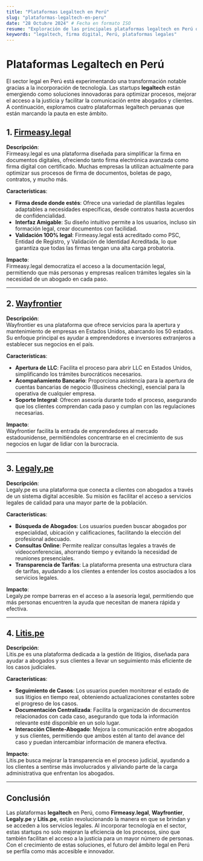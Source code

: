 ```yaml
---
title: "Plataformas Legaltech en Perú"
slug: "plataformas-legaltech-en-peru"
date: "28 Octubre 2024" # Fecha en formato ISO
resume: "Exploración de las principales plataformas legaltech en Perú que están transformando el sector legal."
keywords: "legaltech, firma digital, Perú, plataformas legales"
---
```

# Plataformas Legaltech en Perú


El sector legal en Perú está experimentando una transformación notable gracias a la incorporación de tecnología. Las startups **legaltech** están emergiendo como soluciones innovadoras para optimizar procesos, mejorar el acceso a la justicia y facilitar la comunicación entre abogados y clientes. A continuación, exploramos cuatro plataformas legaltech peruanas que están marcando la pauta en este ámbito.

## 1. [Firmeasy.legal](https://firmeasy.legal)

**Descripción**:  
Firmeasy.legal es una plataforma diseñada para simplificar la firma en documentos digitales, ofreciendo tanto firma electrónica avanzada como firma digital con certificado. Muchas empresas la utilizan actualmente para optimizar sus procesos de firma de documentos, boletas de pago, contratos, y mucho más.

**Características**:
- **Firma desde donde estés**: Ofrece una variedad de plantillas legales adaptables a necesidades específicas, desde contratos hasta acuerdos de confidencialidad.
- **Interfaz Amigable**: Su diseño intuitivo permite a los usuarios, incluso sin formación legal, crear documentos con facilidad.
- **Validación 100% legal**: Firmeasy.legal está acreditado como PSC, Entidad de Registro, y Validación de Identidad Acreditada, lo que garantiza que todas las firmas tengan una alta carga probatoria.
  
**Impacto**:  
Firmeasy.legal democratiza el acceso a la documentación legal, permitiendo que más personas y empresas realicen trámites legales sin la necesidad de un abogado en cada paso.

---

## 2. [Wayfrontier](https://wayfrontier.com)

**Descripción**:  
Wayfrontier es una plataforma que ofrece servicios para la apertura y mantenimiento de empresas en Estados Unidos, abarcando los 50 estados. Su enfoque principal es ayudar a emprendedores e inversores extranjeros a establecer sus negocios en el país.

**Características**:
- **Apertura de LLC**: Facilita el proceso para abrir LLC en Estados Unidos, simplificando los trámites burocráticos necesarios.
- **Acompañamiento Bancario**: Proporciona asistencia para la apertura de cuentas bancarias de negocio (Business checking), esencial para la operativa de cualquier empresa.
- **Soporte Integral**: Ofrecen asesoría durante todo el proceso, asegurando que los clientes comprendan cada paso y cumplan con las regulaciones necesarias.
  
**Impacto**:  
Wayfrontier facilita la entrada de emprendedores al mercado estadounidense, permitiéndoles concentrarse en el crecimiento de sus negocios en lugar de lidiar con la burocracia.

---

## 3. [Legaly.pe](https://legaly.pe)

**Descripción**:  
Legaly.pe es una plataforma que conecta a clientes con abogados a través de un sistema digital accesible. Su misión es facilitar el acceso a servicios legales de calidad para una mayor parte de la población.

**Características**:
- **Búsqueda de Abogados**: Los usuarios pueden buscar abogados por especialidad, ubicación y calificaciones, facilitando la elección del profesional adecuado.
- **Consultas Online**: Permite realizar consultas legales a través de videoconferencias, ahorrando tiempo y evitando la necesidad de reuniones presenciales.
- **Transparencia de Tarifas**: La plataforma presenta una estructura clara de tarifas, ayudando a los clientes a entender los costos asociados a los servicios legales.
  
**Impacto**:  
Legaly.pe rompe barreras en el acceso a la asesoría legal, permitiendo que más personas encuentren la ayuda que necesitan de manera rápida y efectiva.

---

## 4. [Litis.pe](https://litis.pe)

**Descripción**:  
Litis.pe es una plataforma dedicada a la gestión de litigios, diseñada para ayudar a abogados y sus clientes a llevar un seguimiento más eficiente de los casos judiciales.

**Características**:
- **Seguimiento de Casos**: Los usuarios pueden monitorear el estado de sus litigios en tiempo real, obteniendo actualizaciones constantes sobre el progreso de los casos.
- **Documentación Centralizada**: Facilita la organización de documentos relacionados con cada caso, asegurando que toda la información relevante esté disponible en un solo lugar.
- **Interacción Cliente-Abogado**: Mejora la comunicación entre abogados y sus clientes, permitiendo que ambos estén al tanto del avance del caso y puedan intercambiar información de manera efectiva.
  
**Impacto**:  
Litis.pe busca mejorar la transparencia en el proceso judicial, ayudando a los clientes a sentirse más involucrados y aliviando parte de la carga administrativa que enfrentan los abogados.

---

## Conclusión

Las plataformas **legaltech** en Perú, como **Firmeasy.legal**, **Wayfrontier**, **Legaly.pe** y **Litis.pe**, están revolucionando la manera en que se brindan y se acceden a los servicios legales. Al incorporar tecnología en el sector, estas startups no solo mejoran la eficiencia de los procesos, sino que también facilitan el acceso a la justicia para un mayor número de personas. Con el crecimiento de estas soluciones, el futuro del ámbito legal en Perú se perfila como más accesible e innovador.
